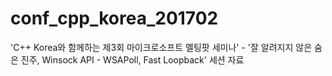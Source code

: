 # conf_cpp_korea_201702
'C++ Korea와 함께하는 제3회 마이크로소프트 멜팅팟 세미나' - '잘 알려지지 않은 숨은 진주, Winsock API - WSAPoll, Fast Loopback' 세션 자료
